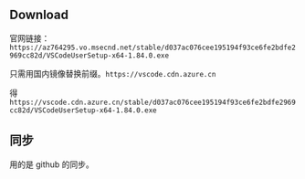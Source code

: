 ## Download

官网链接：`https://az764295.vo.msecnd.net/stable/d037ac076cee195194f93ce6fe2bdfe2969cc82d/VSCodeUserSetup-x64-1.84.0.exe`

只需用国内镜像替换前缀。`https://vscode.cdn.azure.cn`

得 `https://vscode.cdn.azure.cn/stable/d037ac076cee195194f93ce6fe2bdfe2969cc82d/VSCodeUserSetup-x64-1.84.0.exe`

## 同步

用的是 github 的同步。